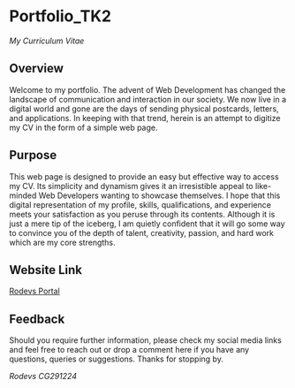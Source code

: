 # Portfolio_TK2
_My Curriculum Vitae_

## Overview
Welcome to my portfolio. The advent of Web Development has changed the landscape of communication and interaction in our society. We now live in a digital world and gone are the days of sending physical postcards, letters, and applications. In keeping with that trend, herein is an attempt to digitize my CV in the form of a simple web page.

## Purpose
This web page is designed to provide an easy but effective way to access my CV. Its simplicity and dynamism gives it an irresistible appeal to like-minded Web Developers wanting to showcase themselves.  I hope that this digital representation of my profile, skills, qualifications, and experience meets your satisfaction as you peruse through its contents. Although it is just a mere tip of the iceberg, I am quietly confident that it will go some way to convince you of the depth of talent, creativity, passion, and hard work which are my core strengths.

## Website Link
[Rodevs Portal](https://rodev-apps.github.io/Portfolio_TK2/)

## Feedback
Should you require further information, please check my social media links and feel free to reach out or drop a comment here if you have any questions, queries or suggestions. Thanks for stopping by.

_Rodevs CG291224_

